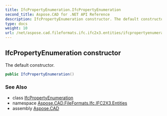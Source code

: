 ```yaml
---
title: IfcPropertyEnumeration.IfcPropertyEnumeration
second_title: Aspose.CAD for .NET API Reference
description: IfcPropertyEnumeration constructor. The default constructor
type: docs
weight: 10
url: /net/aspose.cad.fileformats.ifc.ifc2x3.entities/ifcpropertyenumeration/ifcpropertyenumeration/
---
```

## IfcPropertyEnumeration constructor

The default constructor.

```csharp
public IfcPropertyEnumeration()
```

### See Also

* class [IfcPropertyEnumeration](../)
* namespace [Aspose.CAD.FileFormats.Ifc.IFC2X3.Entities](../../ifcpropertyenumeration/)
* assembly [Aspose.CAD](../../../)


